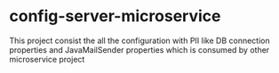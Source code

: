 # config-server-microservice
This project consist the all the configuration with PII like DB connection properties and JavaMailSender properties which is consumed by other microservice project
